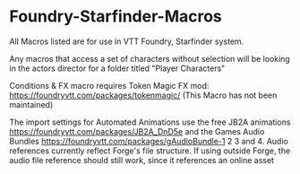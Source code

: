 # Foundry-Starfinder-Macros

All Macros listed are for use in VTT Foundry, Starfinder system.

Any macros that access a set of characters without selection will be looking in the actors director for a folder titled "Player Characters"

Conditions & FX macro requires Token Magic FX mod: https://foundryvtt.com/packages/tokenmagic/
(This Macro has not been maintained)

The import settings for Automated Animations use the free JB2A animations https://foundryvtt.com/packages/JB2A_DnD5e and the Games Audio Bundles https://foundryvtt.com/packages/gAudioBundle-1 2 3 and 4. Audio references currently reflect Forge's file structure. If using outside Forge, the audio file reference should still work, since it references an online asset
